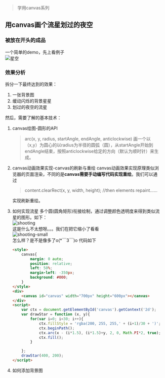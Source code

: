 > 学用canvas系列  

## 用canvas画个流星划过的夜空
### 被放在开头的成品
一个简单的demo，先上看例子  
![星空](http://ozp3e2myx.bkt.clouddn.com/shootingstar.gif)  

### 效果分析 
拆分一下最终达到的效果：  
1. 一张背景图
2. 缓动闪烁的背景星星
3. 划过的夜空的流星 

然后，需要了解的基本技术：  
1. canvas绘图-圆形的API
    > arc(x, y, radius, startAngle, endAngle, anticlockwise)
    画一个以（x,y）为圆心的以radius为半径的圆弧（圆），从startAngle开始到endAngle结束，按照anticlockwise给定的方向（默认为顺时针）来生成。
2. canvas动画效果实现-canvas的刷新与重绘
    canvas动画效果实现原理类似浏览器的页面渲染，不同的是**canvas需要手动编写代码实现重绘**。我们可以通过  
    > content.clearRect(x, y, width, height);
    > //then elements repaint......

    实现刷新重绘。
3. 如何实现流星
    多个圆(圆角矩形)衔接绘制，通过调整颜色透明度来得到类似流星的图形。如下：  
    ![shooting](http://ozp3e2myx.bkt.clouddn.com/shooting.png?222)  
    这是什么不太想呀。。。我们在把它缩小了看看  
    ![shooting-small](http://ozp3e2myx.bkt.clouddn.com/shooting-small.png?222)  
    怎么样？是不是像多了o(*￣3￣)o 
    代码如下  

    ```HTML
    <style>
        canvas{
            margin: 0 auto;
            position: relative;
            left: 50%;
            margin-left: -350px;
            background: #000;
        }
    </style>
    <div>
        <canvas id="canvas" width="700px" height="600px"></canvas>
    </div>
    <script>
        var ctx = document.getElementById('canvas').getContext('2d');
        var drawStar = function (x, y){
            for(var i=0; i<30; i++){
                ctx.fillStyle = 'rgba(200, 255, 255,' + (i+1)/30 + ')';
                ctx.beginPath();
                ctx.arc(x - (i*1.5), (i*1.5)+y, 2, 0, Math.PI*2, true);
                ctx.fill();
            }

        };
        drawStar(400, 200);
    </script>
    ```
4. 如何添加背景图  


